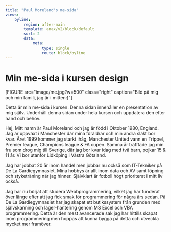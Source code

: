 ```yaml
---
title: "Paul Moreland's me-sida"
views:
    byline:
        region: after-main
        template: anax/v2/block/default
        sort: 2
        data:
            meta:
                type: single
                route: block/byline
---
```

Min me-sida i kursen design
=========================

[FIGURE src="image/me.jpg?w=500" class="right" caption="Bild på mig och min familj, jag är i mitten:)"]

Detta är min me-sida i kursen. Denna sidan innehåller en presentation av mig själv. Underhåll denna sidan under hela kursen och uppdatera den efter hand och behov.

Hej, Mitt namn är Paul Moreland och jag är född i Oktober 1980, England. Jag är uppväxt i Manchester där mina föräldrar och min andra släkt bor kvar. Året 1999 kommer jag starkt ihåg, Manchester United vann en Trippel, Premier league, Champions league & FA cupen. Samma år träfffade jag min fru som drog mig till Sverige, där jag bor kvar idag med två barn, pojkar 15 & 11 år. Vi bor utanför Lidköping i Västra Götaland.

Jag har jobbat 20 år inom handel men jobbar nu också som IT-Tekniker på De La Gardiegymnasiet. Mina hobbys är allt inom data och AV samt löpning och styketräning när jag hinner. Självklart är fotboll högt prioriterat i mitt liv också.

Jag har nu börjat att studera Webbprogrammering, vilket jag har funderat över länge efter att jag fick smak för programmering för några års sedan. På De La Gardiegymnasiet har jag skapat ett butikssystem från grunden med självskanning och lager-hantering genom MS Excel och VBA programmering. Detta är den mest avancerade sak jag har hittills skapat inom programmering men hoppas att kunna bygga på detta och utveckla mycket mer framöver.
